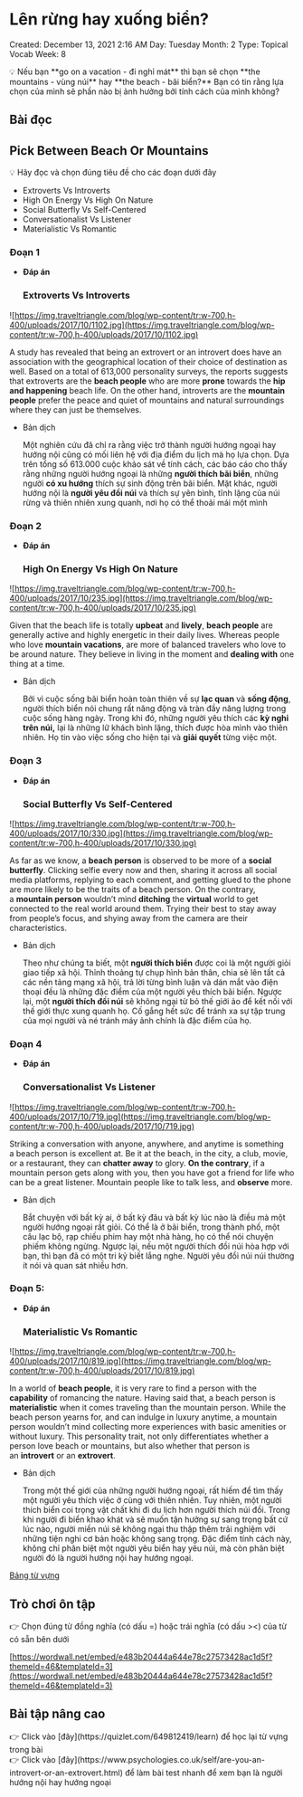 # Lên rừng hay xuống biển?

Created: December 13, 2021 2:16 AM
Day: Tuesday
Month: 2
Type: Topical Vocab
Week: 8

<aside>
💡 Nếu bạn **go on a vacation - đi nghỉ mát** thì bạn sẽ chọn **the mountains - vùng núi** hay **the beach - bãi biển?** Bạn có tin rằng lựa chọn của mình sẽ phần nào bị ảnh hưởng bởi tính cách của mình không?

</aside>

## Bài đọc

## **Pick Between Beach Or Mountains**

<aside>
💡 Hãy đọc và chọn đúng tiêu đề cho các đoạn dưới đây

</aside>

- Extroverts Vs Introverts
- High On Energy Vs High On Nature
- Social Butterfly Vs Self-Centered
- Conversationalist Vs Listener
- Materialistic Vs Romantic

### Đoạn 1

- **Đáp án**
    
    ### **Extroverts Vs Introverts**
    

![https://img.traveltriangle.com/blog/wp-content/tr:w-700,h-400/uploads/2017/10/1102.jpg](https://img.traveltriangle.com/blog/wp-content/tr:w-700,h-400/uploads/2017/10/1102.jpg)

A study has revealed that being an extrovert or an introvert does have an association with the geographical location of their choice of destination as well. Based on a total of 613,000 personality surveys, the reports suggests that extroverts are the **beach people** who are more **prone** towards the **hip and happening** beach life. On the other hand, introverts are the **mountain people** prefer the peace and quiet of mountains and natural surroundings where they can just be themselves.

- Bản dịch
    
    Một nghiên cứu đã chỉ ra rằng việc trở thành người hướng ngoại hay hướng nội cũng có mối liên hệ với địa điểm du lịch mà họ lựa chọn. Dựa trên tổng số 613.000 cuộc khảo sát về tính cách, các báo cáo cho thấy rằng những người hướng ngoại là những **người thích bãi biển**, những người **có xu hướng** thích sự sinh động trên bãi biển. Mặt khác, người hướng nội là **người yêu đồi núi** và thích sự yên bình, tĩnh lặng của núi rừng và thiên nhiên xung quanh, nơi họ có thể thoải mái một mình
    

### Đoạn 2

- **Đáp án**
    
    ### **High On Energy Vs High On Nature**
    

![https://img.traveltriangle.com/blog/wp-content/tr:w-700,h-400/uploads/2017/10/235.jpg](https://img.traveltriangle.com/blog/wp-content/tr:w-700,h-400/uploads/2017/10/235.jpg)

Given that the beach life is totally **upbeat** and **lively**, **beach people** are generally active and highly energetic in their daily lives. Whereas people who love **mountain vacations**, are more of balanced travelers who love to be around nature. They believe in living in the moment and **dealing with** one thing at a time.

- Bản dịch
    
    Bởi vì cuộc sống bãi biển hoàn toàn thiên về sự **lạc quan** và **sống động**, người thích biển nói chung rất năng động và tràn đầy năng lượng trong cuộc sống hàng ngày. Trong khi đó, những người yêu thích các **kỳ nghỉ trên núi,** lại là những lữ khách bình lặng, thích được hòa mình vào thiên nhiên. Họ tin vào việc sống cho hiện tại và **giải quyết** từng việc một.
    

### Đoạn 3

- **Đáp án**
    
    ### **Social Butterfly Vs Self-Centered**
    

![https://img.traveltriangle.com/blog/wp-content/tr:w-700,h-400/uploads/2017/10/330.jpg](https://img.traveltriangle.com/blog/wp-content/tr:w-700,h-400/uploads/2017/10/330.jpg)

As far as we know, a **beach person** is observed to be more of a **social butterfly**. Clicking selfie every now and then, sharing it across all social media platforms, replying to each comment, and getting glued to the phone are more likely to be the traits of a beach person. On the contrary, a **mountain person** wouldn’t mind **ditching** the **virtual** world to get connected to the real world around them. Trying their best to stay away from people’s focus, and shying away from the camera are their characteristics.

- Bản dịch
    
    Theo như chúng ta biết, một **người thích biển** được coi là một người giỏi giao tiếp xã hội. Thỉnh thoảng tự chụp hình bản thân, chia sẻ lên tất cả các nền tảng mạng xã hội, trả lời từng bình luận và dán mắt vào điện thoại đều là những đặc điểm của một người yêu thích bãi biển. Ngược lại, một **người thích đồi núi** sẽ không ngại từ bỏ thế giới ảo để kết nối với thế giới thực xung quanh họ. Cố gắng hết sức để tránh xa sự tập trung của mọi người và né tránh máy ảnh chính là đặc điểm của họ.
    

### Đoạn 4

- **Đáp án**
    
    ### **Conversationalist Vs Listener**
    

![https://img.traveltriangle.com/blog/wp-content/tr:w-700,h-400/uploads/2017/10/719.jpg](https://img.traveltriangle.com/blog/wp-content/tr:w-700,h-400/uploads/2017/10/719.jpg)

Striking a conversation with anyone, anywhere, and anytime is something a beach person is excellent at. Be it at the beach, in the city, a club, movie, or a restaurant, they can **chatter away** to glory. **On the contrary**, if a mountain person gets along with you, then you have got a friend for life who can be a great listener. Mountain people like to talk less, and **observe** more.

- Bản dịch
    
    Bắt chuyện với bất kỳ ai, ở bất kỳ đâu và bất kỳ lúc nào là điều mà một người hướng ngoại rất giỏi. Có thể là ở bãi biển, trong thành phố, một câu lạc bộ, rạp chiếu phim hay một nhà hàng, họ có thể nói chuyện phiếm không ngừng. Ngược lại, nếu một người thích đồi núi hòa hợp với bạn, thì bạn đã có một tri kỷ biết lắng nghe. Người yêu đồi núi núi thường ít nói và quan sát nhiều hơn.
    

### Đoạn 5:

- **Đáp án**
    
    ### **Materialistic Vs Romantic**
    

![https://img.traveltriangle.com/blog/wp-content/tr:w-700,h-400/uploads/2017/10/819.jpg](https://img.traveltriangle.com/blog/wp-content/tr:w-700,h-400/uploads/2017/10/819.jpg)

In a world of **beach people**, it is very rare to find a person with the **capability** of romancing the nature. Having said that, a beach person is **materialistic** when it comes traveling than the mountain person. While the beach person yearns for, and can indulge in luxury anytime, a mountain person wouldn’t mind collecting more experiences with basic amenities or without luxury. This personality trait, not only differentiates whether a person love beach or mountains, but also whether that person is an **introvert** or an **extrovert**.

- Bản dịch
    
    Trong một thế giới của những người hướng ngoại, rất hiếm để tìm thấy một người yêu thích việc ở cùng với thiên nhiên. Tuy nhiên, một người thích biển coi trọng vật chất khi đi du lịch hơn người thích núi đồi. Trong khi người đi biển khao khát và sẽ muốn tận hưởng sự sang trọng bất cứ lúc nào, người miền núi sẽ không ngại thu thập thêm trải nghiệm với những tiện nghi cơ bản hoặc không sang trọng. Đặc điểm tính cách này, không chỉ phân biệt một người yêu biển hay yêu núi, mà còn phân biệt người đó là người hướng nội hay hướng ngoại.
    

[Bảng từ vựng](Le%CC%82n%20ru%CC%9B%CC%80ng%20hay%20xuo%CC%82%CC%81ng%20bie%CC%82%CC%89n%20137a0d470bb646deb4e4174d862d6658/Ba%CC%89ng%20tu%CC%9B%CC%80%20vu%CC%9B%CC%A3ng%20150176353bac4621bb21fa1fe2b6d2b1.csv)

## Trò chơi ôn tập

<aside>
👉 Chọn đúng từ đồng nghĩa (có dấu =) hoặc trái nghĩa (có dấu ><) của từ có sẵn bên dưới

</aside>

[https://wordwall.net/embed/e483b20444a644e78c27573428ac1d5f?themeId=46&templateId=3](https://wordwall.net/embed/e483b20444a644e78c27573428ac1d5f?themeId=46&templateId=3)

## Bài tập nâng cao

<aside>
👉 Click vào [đây](https://quizlet.com/649812419/learn) để học lại từ vựng trong bài

</aside>

<aside>
👉 Click vào [đây](https://www.psychologies.co.uk/self/are-you-an-introvert-or-an-extrovert.html) để làm bài test nhanh để xem bạn là người hướng nội hay hướng ngoại

</aside>